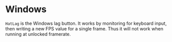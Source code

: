 # Windows
`HatLag` is the Windows lag button. It works by monitoring for keyboard input, then writing a new FPS value for a single frame. Thus it will not work when running at unlocked framerate.